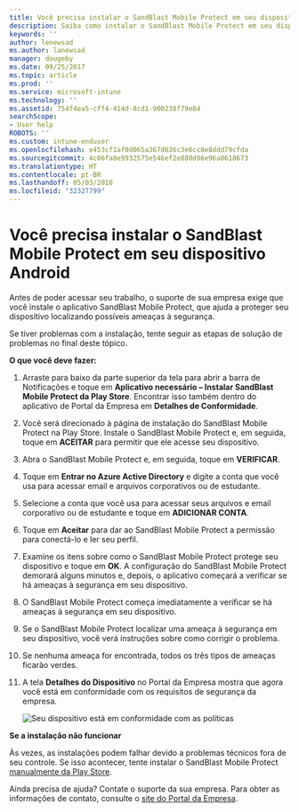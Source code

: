 ```yaml
---
title: Você precisa instalar o SandBlast Mobile Protect em seu dispositivo Android | Microsoft Docs
description: Saiba como instalar o SandBlast Mobile Protect em seu dispositivo Android.
keywords: ''
author: lenewsad
ms.author: lanewsad
manager: dougeby
ms.date: 09/25/2017
ms.topic: article
ms.prod: ''
ms.service: microsoft-intune
ms.technology: ''
ms.assetid: 754f4ea5-cff4-414d-8cd1-900238f79e84
searchScope:
- User help
ROBOTS: ''
ms.custom: intune-enduser
ms.openlocfilehash: e453cf1af0d065a367d636c3e6cc8e8ddd79cfda
ms.sourcegitcommit: 4c06fa8e9932575e546ef2e880d96e96a0618673
ms.translationtype: HT
ms.contentlocale: pt-BR
ms.lasthandoff: 05/03/2018
ms.locfileid: "32327799"
---
```

# <a name="you-need-to-install-sandblast-mobile-protect-on-your-android-device"></a>Você precisa instalar o SandBlast Mobile Protect em seu dispositivo Android

Antes de poder acessar seu trabalho, o suporte de sua empresa exige que você instale o aplicativo SandBlast Mobile Protect, que ajuda a proteger seu dispositivo localizando possíveis ameaças à segurança.

Se tiver problemas com a instalação, tente seguir as etapas de solução de problemas no final deste tópico.

**O que você deve fazer:**

1. Arraste para baixo da parte superior da tela para abrir a barra de Notificações e toque em **Aplicativo necessário – Instalar SandBlast Mobile Protect da Play Store**. Encontrar isso também dentro do aplicativo de Portal da Empresa em __Detalhes de Conformidade__.

2. Você será direcionado à página de instalação do SandBlast Mobile Protect na Play Store. Instale o SandBlast Mobile Protect e, em seguida, toque em **ACEITAR** para permitir que ele acesse seu dispositivo.

3. Abra o SandBlast Mobile Protect e, em seguida, toque em **VERIFICAR**.

4. Toque em **Entrar no Azure Active Directory** e digite a conta que você usa para acessar email e arquivos corporativos ou de estudante.

5. Selecione a conta que você usa para acessar seus arquivos e email corporativo ou de estudante e toque em **ADICIONAR CONTA**.

6. Toque em **Aceitar** para dar ao SandBlast Mobile Protect a permissão para conectá-lo e ler seu perfil.

7. Examine os itens sobre como o SandBlast Mobile Protect protege seu dispositivo e toque em **OK**. A configuração do SandBlast Mobile Protect demorará alguns minutos e, depois, o aplicativo começará a verificar se há ameaças à segurança em seu dispositivo.

8. O SandBlast Mobile Protect começa imediatamente a verificar se há ameaças à segurança em seu dispositivo.

9.  Se o SandBlast Mobile Protect localizar uma ameaça à segurança em seu dispositivo, você verá instruções sobre como corrigir o problema.

10.  Se nenhuma ameaça for encontrada, todos os três tipos de ameaças ficarão verdes.

11. A tela **Detalhes do Dispositivo** no Portal da Empresa mostra que agora você está em conformidade com os requisitos de segurança da empresa.

    ![Seu dispositivo está em conformidade com as políticas](./media/mtd-device-now-compliant-android.png)

**Se a instalação não funcionar**

Às vezes, as instalações podem falhar devido a problemas técnicos fora de seu controle. Se isso acontecer, tente instalar o SandBlast Mobile Protect [manualmente da Play Store](https://play.google.com/store/apps/details?id=com.lacoon.security.fox).

Ainda precisa de ajuda? Contate o suporte da sua empresa. Para obter as informações de contato, consulte o [site do Portal da Empresa](https://portal.manage.microsoft.com#HelpDeskDialog).
